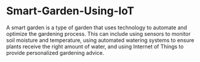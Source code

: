 # Smart-Garden-Using-IoT
A smart garden is a type of garden that uses technology to automate and optimize the gardening  process. This can include using sensors to monitor soil moisture and temperature, using automated  watering systems to ensure plants receive the right amount of water, and using Internet of Things  to provide personalized gardening advice. 
